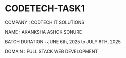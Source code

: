 # CODETECH-TASK1
COMPANY : CODTECH IT SOLUTIONS

NAME : AKANKSHA ASHOK SONURE

BATCH DURATION : JUNE 6th, 2025 to JULY 6TH, 2025

DOMAIN : FULL STACK WEB DEVELOPMENT

